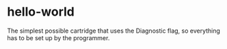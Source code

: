 # hello-world

The simplest possible cartridge that uses the Diagnostic flag, so everything has to be set up by the programmer.
